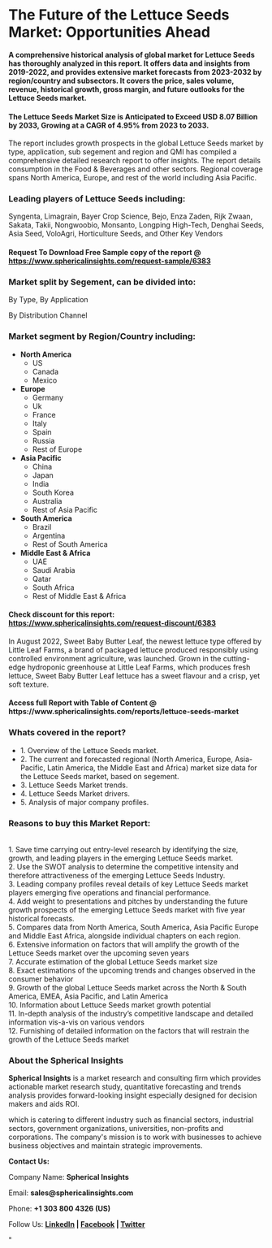 <h1><strong>The Future of the Lettuce Seeds Market: Opportunities Ahead</strong></h1>
<p><strong>A comprehensive historical analysis of global market for Lettuce Seeds has thoroughly analyzed in this report. It offers data and insights from 2019-2022, and provides extensive market forecasts from 2023-2032 by region/country and subsectors. It covers the price, sales volume, revenue, historical growth, gross margin, and future outlooks for the Lettuce Seeds market.</strong></p>
<h4><strong>The Lettuce Seeds Market Size is Anticipated to Exceed USD 8.07 Billion by 2033, Growing at a CAGR of 4.95% from 2023 to 2033.</strong></h4>
<p>The report includes growth prospects in the global Lettuce Seeds market by type, application, sub segement and region and QMI has compiled a comprehensive detailed research report to offer insights. The report details consumption in the Food &amp; Beverages and other sectors. Regional coverage spans North America, Europe, and rest of the world including Asia Pacific.</p>
<h3><strong>Leading players of Lettuce Seeds including:</strong></h3>
<p>Syngenta, Limagrain, Bayer Crop Science, Bejo, Enza Zaden, Rijk Zwaan, Sakata, Takii, Nongwoobio, Monsanto, Longping High-Tech, Denghai Seeds, Asia Seed, VoloAgri, Horticulture Seeds, and Other Key Vendors</p>
<h4>Request To Download Free Sample copy of the report @ <a href="https://www.sphericalinsights.com/request-sample/6383">https://www.sphericalinsights.com/request-sample/6383</a></h4>
<h3><strong>Market split by Segement, can be divided into:</strong></h3>
<p>By Type, By Application</p>
<p>By Distribution Channel</p>
<h3><strong>Market segment by Region/Country including:</strong></h3>
<ul>
<li><strong>North America</strong>
<ul>
<li>US</li>
<li>Canada</li>
<li>Mexico</li>
</ul>
</li>
<li><strong>Europe</strong>
<ul>
<li>Germany</li>
<li>Uk</li>
<li>France</li>
<li>Italy</li>
<li>Spain</li>
<li>Russia</li>
<li>Rest of Europe</li>
</ul>
</li>
<li><strong>Asia Pacific</strong>
<ul>
<li>China</li>
<li>Japan</li>
<li>India</li>
<li>South Korea</li>
<li>Australia</li>
<li>Rest of Asia Pacific</li>
</ul>
</li>
<li><strong>South America</strong>
<ul>
<li>Brazil</li>
<li>Argentina</li>
<li>Rest of South America</li>
</ul>
</li>
<li><strong>Middle East &amp; Africa</strong>
<ul>
<li>UAE</li>
<li>Saudi Arabia</li>
<li>Qatar</li>
<li>South Africa</li>
<li>Rest of Middle East &amp; Africa</li>
</ul>
</li>
</ul>
<h4>Check discount for this report: <a href="https://www.sphericalinsights.com/request-discount/6383">https://www.sphericalinsights.com/request-discount/6383</a></h4>
<p>In August 2022,&nbsp;Sweet Baby Butter Leaf, the newest lettuce type offered by Little Leaf Farms, a brand of packaged lettuce produced responsibly using controlled environment agriculture, was&nbsp;launched. Grown in the cutting-edge hydroponic greenhouse at Little Leaf Farms, which produces fresh lettuce, Sweet Baby Butter Leaf lettuce has a sweet flavour and a crisp, yet soft texture.</p>
<h4>Access full Report with Table of Content @ <a>https://www.sphericalinsights.com/reports/lettuce-seeds-market</a></h4>
<h3><strong>Whats covered in the report?</strong></h3>
<ul>
<li>1. Overview of the Lettuce Seeds market.</li>
<li>2. The current and forecasted regional (North America, Europe, Asia-Pacific, Latin America, the Middle East and Africa) market size data for the Lettuce Seeds market, based on segement.</li>
<li>3. Lettuce Seeds Market trends.</li>
<li>4. Lettuce Seeds Market drivers.</li>
<li>5. Analysis of major company profiles.</li>
</ul>
<h3><strong>Reasons to buy this Market Report:</strong></h3>
<p><br /> 1. Save time carrying out entry-level research by identifying the size, growth, and leading players in the emerging Lettuce Seeds market.<br /> 2. Use the SWOT analysis to determine the competitive intensity and therefore attractiveness of the emerging Lettuce Seeds Industry.<br /> 3. Leading company profiles reveal details of key Lettuce Seeds market players emerging five operations and financial performance.<br /> 4. Add weight to presentations and pitches by understanding the future growth prospects of the emerging Lettuce Seeds market with five year historical forecasts.<br /> 5. Compares data from North America, South America, Asia Pacific Europe and Middle East Africa, alongside individual chapters on each region.<br /> 6. Extensive information on factors that will amplify the growth of the Lettuce Seeds market over the upcoming seven years<br /> 7. Accurate estimation of the global Lettuce Seeds market size <br /> 8. Exact estimations of the upcoming trends and changes observed in the consumer behavior <br /> 9. Growth of the global Lettuce Seeds market across the North &amp; South America, EMEA, Asia Pacific, and Latin America<br /> 10. Information about Lettuce Seeds market growth potential<br /> 11. In-depth analysis of the industry&rsquo;s competitive landscape and detailed information vis-a-vis on various vendors<br /> 12. Furnishing of detailed information on the factors that will restrain the growth of the Lettuce Seeds market</p>
<h3><strong>About the Spherical Insights</strong></h3>
<p><strong>Spherical Insights</strong> is a market research and consulting firm which provides actionable market research study, quantitative forecasting and trends analysis provides forward-looking insight especially designed for decision makers and aids ROI.</p>
<p>which is catering to different industry such as financial sectors, industrial sectors, government organizations, universities, non-profits and corporations. The company's mission is to work with businesses to achieve business objectives and maintain strategic improvements.</p>
<p><strong>Contact Us:</strong></p>
<p>Company Name: <strong>Spherical Insights</strong></p>
<p>Email: <strong>sales@sphericalinsights.com</strong></p>
<p>Phone: <strong>+1 303 800 4326 (US)</strong></p>
<p>Follow Us: <strong><a href="https://www.linkedin.com/company/spherical-insight/"><u>LinkedIn</u></a> | <a href="https://www.facebook.com/sphericalinsights22"><u>Facebook</u></a> | <a href="https://twitter.com/SInsights_US"><u>Twitter</u></a></strong></p>
<p>"</p>
